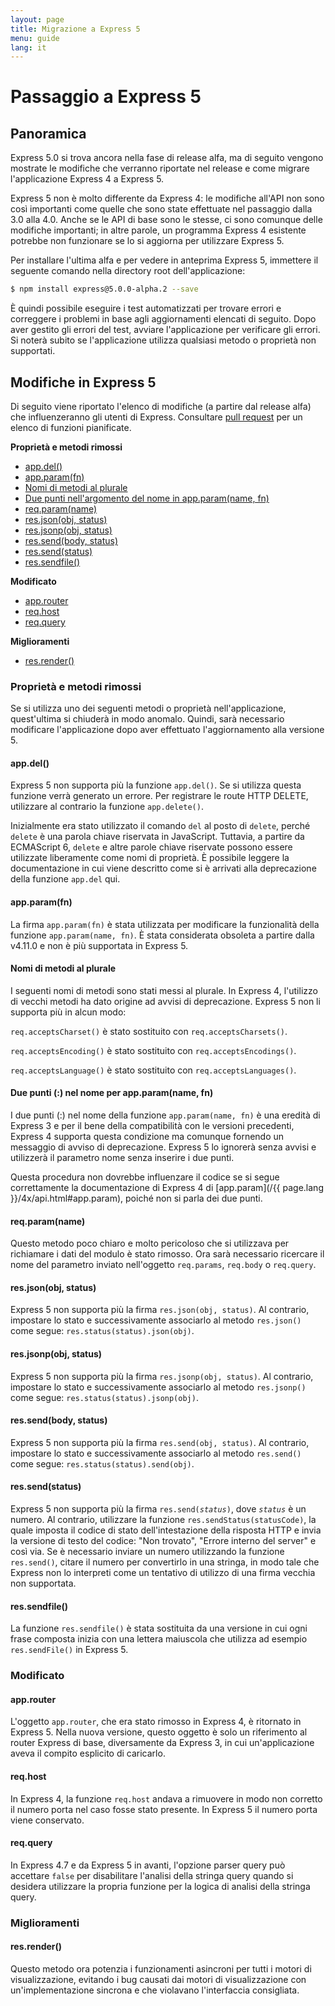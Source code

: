 ```yaml
---
layout: page
title: Migrazione a Express 5
menu: guide
lang: it
---
```


# Passaggio a Express 5

<h2 id="overview">Panoramica</h2>

Express 5.0 si trova ancora nella fase di release alfa, ma di seguito vengono mostrate le modifiche che verranno riportate nel release e come migrare l'applicazione Express 4 a Express 5.

Express 5 non è molto differente da Express 4: le modifiche all'API non sono così importanti come quelle che sono state effettuate nel passaggio dalla 3.0 alla 4.0.  Anche se le API di base sono le stesse, ci sono comunque delle modifiche importanti; in altre parole, un programma Express 4 esistente potrebbe non funzionare se lo si aggiorna per utilizzare Express 5.

Per installare l'ultima alfa e per vedere in anteprima Express 5, immettere il seguente comando nella directory root dell'applicazione:

```sh
$ npm install express@5.0.0-alpha.2 --save
```

È quindi possibile eseguire i test automatizzati per trovare errori e correggere i problemi in base agli aggiornamenti elencati di seguito. Dopo aver gestito gli errori del test, avviare l'applicazione per verificare gli errori. Si noterà subito se l'applicazione utilizza qualsiasi metodo o proprietà non supportati.

<h2 id="changes">Modifiche in Express 5</h2>

Di seguito viene riportato l'elenco di modifiche (a partire dal release alfa) che influenzeranno gli utenti di Express.
Consultare [pull request](https://github.com/strongloop/express/pull/2237) per un elenco di funzioni pianificate.

**Proprietà e metodi rimossi**

<ul class="doclist">
  <li><a href="#app.del">app.del()</a></li>
  <li><a href="#app.param">app.param(fn)</a></li>
  <li><a href="#plural">Nomi di metodi al plurale</a></li>
  <li><a href="#leading">Due punti nell'argomento del nome in app.param(name, fn)</a></li>
  <li><a href="#req.param">req.param(name)</a></li>
  <li><a href="#res.json">res.json(obj, status)</a></li>
  <li><a href="#res.jsonp">res.jsonp(obj, status)</a></li>
  <li><a href="#res.send.body">res.send(body, status)</a></li>
  <li><a href="#res.send.status">res.send(status)</a></li>
  <li><a href="#res.sendfile">res.sendfile()</a></li>
</ul>

**Modificato**

<ul class="doclist">
  <li><a href="#app.router">app.router</a></li>
  <li><a href="#req.host">req.host</a></li>
  <li><a href="#req.query">req.query</a></li>
</ul>

**Miglioramenti**

<ul class="doclist">
  <li><a href="#res.render">res.render()</a></li>
</ul>

<h3>Proprietà e metodi rimossi</h3>

Se si utilizza uno dei seguenti metodi o proprietà nell'applicazione, quest'ultima si chiuderà in modo anomalo. Quindi, sarà necessario modificare l'applicazione dopo aver effettuato l'aggiornamento alla versione 5.

<h4 id="app.del">app.del()</h4>

Express 5 non supporta più la funzione `app.del()`. Se si utilizza questa funzione verrà generato un errore. Per registrare le route HTTP DELETE, utilizzare al contrario la funzione `app.delete()`.

Inizialmente era stato utilizzato il comando `del` al posto di `delete`, perché `delete` è una parola chiave riservata in JavaScript. Tuttavia, a partire da ECMAScript 6, `delete` e altre parole chiave riservate possono essere utilizzate liberamente come nomi di proprietà. È possibile leggere la documentazione in cui viene descritto come si è arrivati alla deprecazione della funzione `app.del` qui.

<h4 id="app.param">app.param(fn)</h4>

La firma `app.param(fn)` è stata utilizzata per modificare la funzionalità della funzione `app.param(name, fn)`. È stata considerata obsoleta a partire dalla v4.11.0 e non è più supportata in Express 5.

<h4 id="plural">Nomi di metodi al plurale</h4>

I seguenti nomi di metodi sono stati messi al plurale. In Express 4, l'utilizzo di vecchi metodi ha dato origine ad avvisi di deprecazione.  Express 5 non li supporta più in alcun modo:

`req.acceptsCharset()` è stato sostituito con `req.acceptsCharsets()`.

`req.acceptsEncoding()` è stato sostituito con `req.acceptsEncodings()`.

`req.acceptsLanguage()` è stato sostituito con `req.acceptsLanguages()`.

<h4 id="leading">Due punti (:) nel nome per app.param(name, fn)</h4>

I due punti (:) nel nome della funzione `app.param(name, fn)` è una eredità di Express 3 e per il bene della compatibilità con le versioni precedenti, Express 4 supporta questa condizione ma comunque fornendo un messaggio di avviso di deprecazione. Express 5 lo ignorerà senza avvisi e utilizzerà il parametro nome senza inserire i due punti.

Questa procedura non dovrebbe influenzare il codice se si segue correttamente la documentazione di Express 4 di [app.param](/{{ page.lang }}/4x/api.html#app.param), poiché non si parla dei due punti.

<h4 id="req.param">req.param(name)</h4>

Questo metodo poco chiaro e molto pericoloso che si utilizzava per richiamare i dati del modulo è stato rimosso. Ora sarà necessario ricercare il nome del parametro inviato nell'oggetto `req.params`, `req.body` o `req.query`.

<h4 id="res.json">res.json(obj, status)</h4>

Express 5 non supporta più la firma `res.json(obj, status)`. Al contrario, impostare lo stato e successivamente associarlo al metodo `res.json()` come segue: `res.status(status).json(obj)`.

<h4 id="res.jsonp">res.jsonp(obj, status)</h4>

Express 5 non supporta più la firma `res.jsonp(obj, status)`. Al contrario, impostare lo stato e successivamente associarlo al metodo `res.jsonp()` come segue: `res.status(status).jsonp(obj)`.

<h4 id="res.send.body">res.send(body, status)</h4>

Express 5 non supporta più la firma `res.send(obj, status)`. Al contrario, impostare lo stato e successivamente associarlo al metodo `res.send()` come segue: `res.status(status).send(obj)`.

<h4 id="res.send.status">res.send(status)</h4>

Express 5 non supporta più la firma <code>res.send(<em>status</em>)</code>, dove *`status`* è un numero. Al contrario, utilizzare la funzione `res.sendStatus(statusCode)`, la quale imposta il codice di stato dell'intestazione della risposta HTTP e invia la versione di testo del codice: "Non trovato", "Errore interno del server" e così via.
Se è necessario inviare un numero utilizzando la funzione `res.send()`, citare il numero per convertirlo in una stringa, in modo tale che Express non lo interpreti come un tentativo di utilizzo di una firma vecchia non supportata.

<h4 id="res.sendfile">res.sendfile()</h4>

La funzione `res.sendfile()` è stata sostituita da una versione in cui ogni frase composta inizia con una lettera maiuscola che utilizza ad esempio `res.sendFile()` in Express 5.

<h3>Modificato</h3>

<h4 id="app.router">app.router</h4>

L'oggetto `app.router`, che era stato rimosso in Express 4, è ritornato in Express 5. Nella nuova versione, questo oggetto è solo un riferimento al router Express di base, diversamente da Express 3, in cui un'applicazione aveva il compito esplicito di caricarlo.

<h4 id="req.host">req.host</h4>

In Express 4, la funzione `req.host` andava a rimuovere in modo non corretto il numero porta nel caso fosse stato presente. In Express 5 il numero porta viene conservato.

<h4 id="req.query">req.query</h4>

In Express 4.7 e da Express 5 in avanti, l'opzione parser query può accettare `false` per disabilitare l'analisi della stringa query quando si desidera utilizzare la propria funzione per la logica di analisi della stringa query.

<h3>Miglioramenti</h3>

<h4 id="res.render">res.render()</h4>

Questo metodo ora potenzia i funzionamenti asincroni per tutti i motori di visualizzazione, evitando i bug causati dai motori di visualizzazione con un'implementazione sincrona e che violavano l'interfaccia consigliata.
